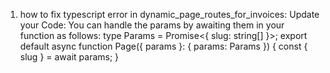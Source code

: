 1. how to fix typescript error in dynamic_page_routes_for_invoices:
   Update your Code: You can handle the params by awaiting them in your function as follows:
   type Params = Promise<{ slug: string[] }>;
   export default async function Page({ params }: { params: Params }) {
   const { slug } = await params;
   }
